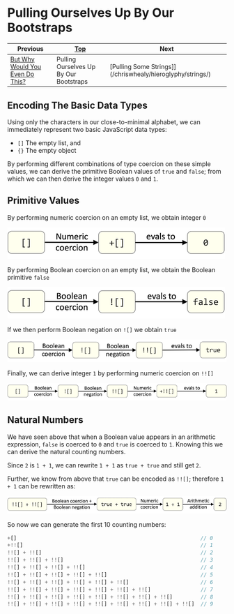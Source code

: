 # Pulling Ourselves Up By Our Bootstraps

| Previous | [Top](/chriswhealy/hieroglyphy) | Next
|---|---|---
| [But Why Would You Even Do This?](/chriswhealy/hieroglyphy/but-why/) | Pulling Ourselves Up By Our Bootstraps | [Pulling Some Strings]](/chriswhealy/hieroglyphy/strings/)

## Encoding The Basic Data Types

Using only the characters in our close-to-minimal alphabet, we can immediately represent two basic JavaScript data types:

* `[]` The empty list, and
* `{}` The empty object

By performing different combinations of type coercion on these simple values, we can derive the primitive Boolean values of `true` and `false`; from which we can then derive the integer values `0` and `1`.

## Primitive Values

By performing numeric coercion on an empty list, we obtain integer `0`

![Coerce Integer Zero](/chriswhealy/hieroglyphy/img/coerce_0.png)

By performing Boolean coercion on an empty list, we obtain the Boolean primitive `false`

![Coerce Boolean False](/chriswhealy/hieroglyphy/img/coerce_false.png)

If we then perform Boolean negation on `![]` we obtain `true`

![Coerce Boolean True](/chriswhealy/hieroglyphy/img/coerce_true.png)

Finally, we can derive integer `1` by performing numeric coercion on `!![]`

![Coerce Integer One](/chriswhealy/hieroglyphy/img/coerce_1.png)

## Natural Numbers

We have seen above that when a Boolean value appears in an arithmetic expression, `false` is coerced to `0` and `true` is coerced to `1`.  Knowing this we can derive the natural counting numbers.

Since `2` is `1 + 1`, we can rewrite `1 + 1` as `true + true` and still get `2`.

Further, we know from above that `true` can be encoded as `!![]`; therefore `1 + 1` can be rewritten as:

![Coerce Integer Two](/chriswhealy/hieroglyphy/img/coerce_2.png)

So now we can generate the first 10 counting numbers:

```javascript
+[]                                                           // 0
+!![]                                                         // 1
!![] + !![]                                                   // 2
!![] + !![] + !![]                                            // 3
!![] + !![] + !![] + !![]                                     // 4
!![] + !![] + !![] + !![] + !![]                              // 5
!![] + !![] + !![] + !![] + !![] + !![]                       // 6
!![] + !![] + !![] + !![] + !![] + !![] + !![]                // 7
!![] + !![] + !![] + !![] + !![] + !![] + !![] + !![]         // 8
!![] + !![] + !![] + !![] + !![] + !![] + !![] + !![] + !![]  // 9
```
